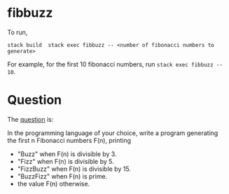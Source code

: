 # fibbuzz

To run, 

`
stack build 
stack exec fibbuzz -- <number of fibonacci numbers to generate>
`

For example, for the first 10 fibonacci numbers, run `stack exec fibbuzz -- 10`.

# Question
The [question](https://github.com/swift-nav/screening_questions/blob/master/questions.md#swift-navigation-application-questions) is: 

In the programming language of your choice, write a program generating the first n Fibonacci numbers F(n), printing
- "Buzz" when F(n) is divisible by 3.
- "Fizz" when F(n) is divisible by 5.
- "FizzBuzz" when F(n) is divisible by 15.
- "BuzzFizz" when F(n) is prime.
- the value F(n) otherwise.



